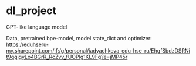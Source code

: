 # dl_project
GPT-like language model

Data, pretrained bpe-model, model state_dict and optimizer:
https://eduhseru-my.sharepoint.com/:f:/g/personal/iadyachkova_edu_hse_ru/EhgfSbdzDSRNit9qgjgyLo4BGrR_RcZvv_fUOPlg1KL9Fg?e=jMP45r